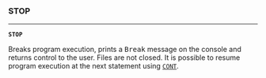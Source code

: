 ### STOP
***
<code><b>STOP</b></code>

Breaks program execution, prints a <samp>Break</samp> message on the console and returns
control to the user. Files are not closed. It is possible to resume program
execution at the next statement using [`CONT`](#CONT).
